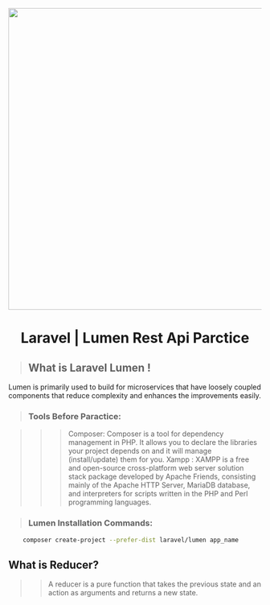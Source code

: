 <p align="center"><a href="#" ><img src="https://i.ibb.co/KbzvJj4/1-MAnu-Uwghp-P3-X0zoy67-P4m-A.png" width="600"></a></p>  
 <h1 align="center">Laravel | Lumen Rest Api Parctice</h1> 

> ## What is Laravel Lumen !
Lumen is primarily used to build for microservices that have loosely coupled components that reduce complexity and enhances the improvements easily.

> ### Tools Before Paractice:

>>> Composer: Composer is a tool for dependency management in PHP. It allows you to declare the libraries your project depends on and it will manage (install/update) them for you.
>>> Xampp : XAMPP is a free and open-source cross-platform web server solution stack package developed by Apache Friends, consisting mainly of the Apache HTTP Server, MariaDB database, and interpreters for scripts written in the PHP and Perl programming languages.


> ### Lumen Installation Commands:

```sh
    composer create-project --prefer-dist laravel/lumen app_name
```

<h2>What is Reducer?</h2>

>> A reducer is a pure function that takes the previous state and an action as arguments and returns a new state.
